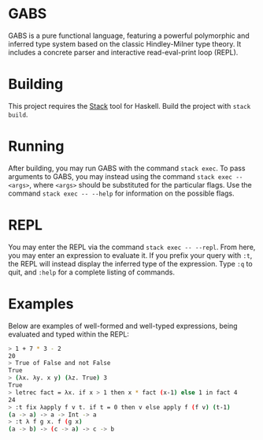 # GABS

GABS is a pure functional language, featuring a powerful polymorphic and inferred type system based on the classic Hindley-Milner type theory. It includes a concrete parser and interactive read-eval-print loop (REPL).

# Building

This project requires the [Stack](https://docs.haskellstack.org/en/stable/README/) tool for Haskell. Build the project with `stack build`. 

# Running

After building, you may run GABS with the command `stack exec`. To pass arguments to GABS, you may instead using the command `stack exec -- <args>`, where `<args>` should be substituted for the particular flags. Use the command `stack exec -- --help` for information on the possible flags.

# REPL

You may enter the REPL via the command `stack exec -- --repl`. From here, you may enter an expression to evaluate it. If you prefix your query with `:t`, the REPL will instead display the inferred type of the expression. Type `:q` to quit, and `:help` for a complete listing of commands.

# Examples

Below are examples of well-formed and well-typed expressions, being evaluated and typed within the REPL:

```sh
> 1 + 7 * 3 - 2
20
> True of False and not False
True
> (λx. λy. x y) (λz. True) 3
True
> letrec fact = λx. if x > 1 then x * fact (x-1) else 1 in fact 4
24
> :t fix λapply f v t. if t = 0 then v else apply f (f v) (t-1)
(a -> a) -> a -> Int -> a
> :t λ f g x. f (g x)
(a -> b) -> (c -> a) -> c -> b
```

